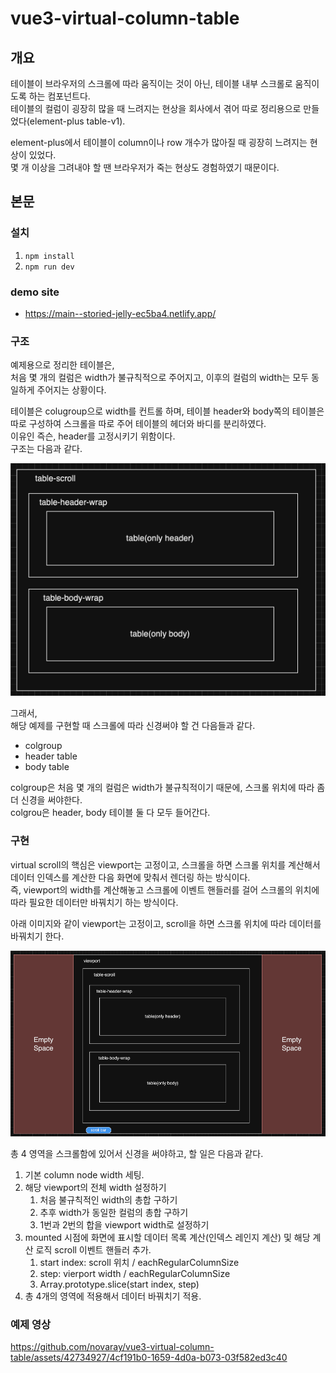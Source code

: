 # vue3-virtual-column-table

## 개요
테이블이 브라우저의 스크롤에 따라 움직이는 것이 아닌, 테이블 내부 스크롤로 움직이도록 하는 컴포넌트다.  
테이블의 컬럼이 굉장히 많을 때 느려지는 현상을 회사에서 겪어 따로 정리용으로 만들었다(element-plus table-v1).

element-plus에서 테이블이 column이나 row 개수가 많아질 때 굉장히 느려지는 현상이 있었다.  
몇 개 이상을 그려내야 할 땐 브라우저가 죽는 현상도 경험하였기 때문이다.

## 본문

### 설치
1. `npm install`
2. `npm run dev`

### demo site
- https://main--storied-jelly-ec5ba4.netlify.app/

### 구조
예제용으로 정리한 테이블은,  
처음 몇 개의 컬럼은 width가 불규칙적으로 주어지고, 이후의 컬럼의 width는 모두 동일하게 주어지는 상황이다.

테이블은 colugroup으로 width를 컨트롤 하며, 테이블 header와 body쪽의 테이블은 따로 구성하여 스크롤을 따로 주어 테이블의 헤더와 바디를 분리하였다.    
이유인 즉슨, header를 고정시키기 위함이다.  
구조는 다음과 같다.

![테이블_구조](./테이블_구조.png)

그래서,  
해당 예제를 구현할 때 스크롤에 따라 신경써야 할 건 다음들과 같다.
- colgroup
- header table
- body table

colgroup은 처음 몇 개의 컬럼은 width가 불규칙적이기 때문에, 스크롤 위치에 따라 좀 더 신경을 써야한다.  
colgrou은 header, body 테이블 둘 다 모두 들어간다.

### 구현
virtual scroll의 핵심은 viewport는 고정이고, 스크롤을 하면 스크롤 위치를 계산해서 데이터 인덱스를 계산한 다음 화면에 맞춰서 렌더링 하는 방식이다.  
즉, viewport의 width를 계산해놓고 스크롤에 이벤트 핸들러를 걸어 스크롤의 위치에 따라 필요한 데이터만 바꿔치기 하는 방식이다.

아래 이미지와 같이 viewport는 고정이고, scroll을 하면 스크롤 위치에 따라 데이터를 바꿔치기 한다.

![테이블_동작_원리](./테이블_동작_원리.png)

총 4 영역을 스크롤함에 있어서 신경을 써야하고, 할 일은 다음과 같다.

1. 기본 column node width 세팅.
2. 해당 viewport의 전체 width 설정하기
    1. 처음 불규칙적인 width의 총합 구하기
    2. 추후 width가 동일한 컬럼의 총합 구하기
    3. 1번과 2번의 합을 viewport width로 설정하기 
3. mounted 시점에 화면에 표시할 데이터 목록 계산(인덱스 레인지 계산) 및 해당 계산 로직 scroll 이벤트 핸들러 추가.
    1. start index: scroll 위치 / eachRegularColumnSize
    2. step: vierport width / eachRegularColumnSize
    3. Array.prototype.slice(start index, step)
4. 총 4개의 영역에 적용해서 데이터 바꿔치기 적용.

### 예제 영상

https://github.com/novaray/vue3-virtual-column-table/assets/42734927/4cf191b0-1659-4d0a-b073-03f582ed3c40



